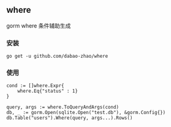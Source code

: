 ## where

gorm where 条件辅助生成

### 安装

```
go get -u github.com/dabao-zhao/where
```

### 使用 

```
cond := []where.Expr{
    where.Eq{"status" : 1}
}

query, args := where.ToQueryAndArgs(cond)
db, _ := gorm.Open(sqlite.Open("test.db"), &gorm.Config{})
db.Table("users").Where(query, args...).Rows()
```

